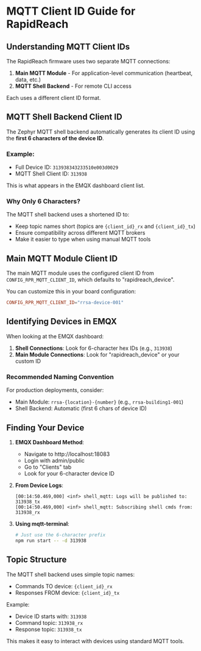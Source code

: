 # MQTT Client ID Guide for RapidReach

## Understanding MQTT Client IDs

The RapidReach firmware uses two separate MQTT connections:

1. **Main MQTT Module** - For application-level communication (heartbeat, data, etc.)
2. **MQTT Shell Backend** - For remote CLI access

Each uses a different client ID format.

## MQTT Shell Backend Client ID

The Zephyr MQTT shell backend automatically generates its client ID using the **first 6 characters of the device ID**.

### Example:
- Full Device ID: `313938343233510e003d0029`
- MQTT Shell Client ID: `313938`

This is what appears in the EMQX dashboard client list.

### Why Only 6 Characters?

The MQTT shell backend uses a shortened ID to:
- Keep topic names short (topics are `{client_id}_rx` and `{client_id}_tx`)
- Ensure compatibility across different MQTT brokers
- Make it easier to type when using manual MQTT tools

## Main MQTT Module Client ID

The main MQTT module uses the configured client ID from `CONFIG_RPR_MQTT_CLIENT_ID`, which defaults to "rapidreach_device".

You can customize this in your board configuration:
```conf
CONFIG_RPR_MQTT_CLIENT_ID="rrsa-device-001"
```

## Identifying Devices in EMQX

When looking at the EMQX dashboard:

1. **Shell Connections**: Look for 6-character hex IDs (e.g., `313938`)
2. **Main Module Connections**: Look for "rapidreach_device" or your custom ID

### Recommended Naming Convention

For production deployments, consider:
- Main Module: `rrsa-{location}-{number}` (e.g., `rrsa-building1-001`)
- Shell Backend: Automatic (first 6 chars of device ID)

## Finding Your Device

1. **EMQX Dashboard Method**:
   - Navigate to http://localhost:18083
   - Login with admin/public
   - Go to "Clients" tab
   - Look for your 6-character device ID

2. **From Device Logs**:
   ```
   [00:14:50.469,000] <inf> shell_mqtt: Logs will be published to: 313938_tx
   [00:14:50.469,000] <inf> shell_mqtt: Subscribing shell cmds from: 313938_rx
   ```

3. **Using mqtt-terminal**:
   ```bash
   # Just use the 6-character prefix
   npm run start -- -d 313938
   ```

## Topic Structure

The MQTT shell backend uses simple topic names:
- Commands TO device: `{client_id}_rx`
- Responses FROM device: `{client_id}_tx`

Example:
- Device ID starts with: `313938`
- Command topic: `313938_rx`
- Response topic: `313938_tx`

This makes it easy to interact with devices using standard MQTT tools.

